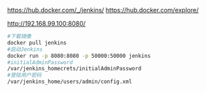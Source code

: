 
https://hub.docker.com/_/jenkins/
https://hub.docker.com/explore/

http://192.168.99.100:8080/

```sh
#下载镜像
docker pull jenkins
#启动Jenkins
docker run -p 8080:8080 -p 50000:50000 jenkins
#initialAdminPassword
/var/jenkins_homecrets/initialAdminPassword
#登陆用户密码
/var/jenkins_home/users/admin/config.xml
```